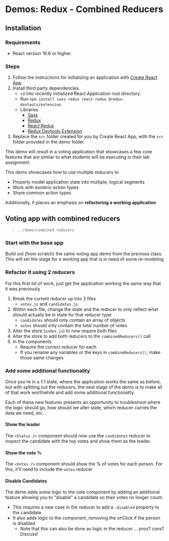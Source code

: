 # Demos: Redux - Combined Reducers

## Installation

### Requirements

- React version 16.8 or higher.

### Steps

1. Follow the instructions for initializing an application with [Create React App](https://create-react-app.dev/docs/getting-started).
1. Install third party dependencies.
    - `cd` into recently initialized React Application root directory.
    - Run `npm install sass redux react-redux @redux-devtools/extension`.
    - Libraries
      - [Sass](https://www.npmjs.com/package/sass)
      - [Redux](https://redux.js.org/introduction/getting-started)
      - [React Redux](https://react-redux.js.org/introduction/getting-started)
      - [Redux Devtools Extension](https://www.npmjs.com/package/@redux-devtools/extension)
1. Replace the `src` folder created for you by Create React App, with the `src` folder provided in the demo folder.

This demo will result in a voting application that showcases a few core features that are similar to what students will be executing in their lab assignment.

This demo showcases how to use multiple reducers to

- Properly model application state into multiple, logical segments
- Work with esoteric action types
- Share common action types

Additionally, it places an emphasis on **refactoring a working application**

## Voting app with combined reducers

> `../demo/combined-reducers`

### Start with the base app

Build out (from scratch) the same voting app demo from the previous class. This will set the stage for a working app that is in need of some re-modeling

### Refactor it using 2 reducers

For this first bit of work, just get the application working the same way that it was previously

1. Break the current reducer up into 2 files
   - `votes.js` and `candidates.js`
1. Within each file, change the state and the reducer to only reflect what should actually be in state for that reducer type
   - `candidates` should only contain an array of objects
   - `votes` should only contain the total number of votes
1. Alter the store (`index.js`) to now require both files
1. Alter the store to add both reducers to the `combinedReducers()` call
1. In the components
   - Require the correct reducer for each
   - If you rename any variables or the keys in `combineReducers()`, make those same changes

### Add some additional functionality

Once you're in a 1:1 state, where the application works the same as before, but with splitting out the reducers, the next stage of the demo is to make all of that work worthwhile and add some additional functionality.

Each of these new features presents an opportunity to troubleshoot where the logic should go, how should we alter state, which reducer carries the data we need, etc.

#### Show the leader

The `<Status />` component should now use the `candidates` reducer to inspect the candidate with the top votes and show them as the leader.

#### Show the vote %

The `<Votes />` component should show the % of votes for each person. For this, it'll need to include the `votes` reducer

#### Disable Candidates

The demo adds some logic to the vote component by adding an additional feature allowing you to "disable" a candidate so their votes no longer count.

- This requires a new case in the reducer to add a `.disabled` property to the candidate
- It also adds logic to the component ,removing the onClick if the person is disabled
  - Note that this can also be done as logic in the reducer ... pros? cons? Discuss!
